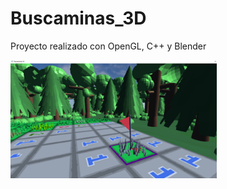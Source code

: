 # Buscaminas_3D
Proyecto realizado con OpenGL, C++ y Blender

<img src='VGI-IMG/Imagen11.png' width="330">
